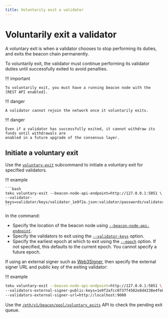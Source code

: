 ```yaml
---
title: Voluntarily exit a validator
---
```


# Voluntarily exit a validator

A voluntary exit is when a validator chooses to stop performing its duties, and exits the beacon
chain permanently.

To voluntarily exit, the validator must continue performing its validator duties until successfully
exited to avoid penalties.

!!! important

    To voluntarily exit, you must have a running beacon node with the [REST API enabled].

!!! danger

    A validator cannot rejoin the network once it voluntarily exits.

!!! danger

    Even if a validator has successfully exited, it cannot withdraw its funds until withdrawals are
    enabled in a future upgrade of the consensus layer.

## Initiate a voluntary exit

Use the [`voluntary-exit`](../Reference/CLI/Subcommands/Voluntary-Exit.md) subcommand to initiate
a voluntary exit for specified validators.

!!! example

    ```bash
    teku voluntary-exit --beacon-node-api-endpoint=http://127.0.0.1:5051 \
    --validator-keys=validator/keys/validator_1e9f2a.json:validator/passwords/validator_1e9f2a.txt
    ```

In the command:

-   Specify the location of the beacon node using
    [`--beacon-node-api-endpoint`](../Reference/CLI/Subcommands/Voluntary-Exit.md#beacon-node-api-endpoint).
-   Specify the validators to exit using the
    [`--validator-keys`](../Reference/CLI/Subcommands/Voluntary-Exit.md#validator-keys) option.
-   Specify the earliest epoch at which to exit using the [`--epoch`](../Reference/CLI/Subcommands/Voluntary-Exit.md#epoch)
    option. If not specified, this defaults to the current epoch. You cannot specify a future epoch.

If using an external signer such as [Web3Signer], then specify the external signer URL and
public key of the exiting validator:

!!! example

```bash
teku voluntary-exit --beacon-node-api-endpoint=http://127.0.0.1:5051 \
--validators-external-signer-public-keys=1e9f2afcc0737f4502e8d4238e4fe82d45077b2a549902b61d65367acecbccba \
--validators-external-signer-url=http://localhost:9000
```

Use the [`/eth/v1/beacon/pool/voluntary_exits`](https://consensys.github.io/teku/#operation/getEthV1BeaconPoolVoluntary_exits)
API to check the pending exit queue.

<!-- links -->

[web3signer]: https://docs.web3signer.consensys.net/en/latest/
[rest api enabled]: ../Reference/CLI/CLI-Syntax.md#rest-api-enabled
